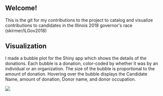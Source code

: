 
## Welcome!
This is the git for my contributions to the project to catalog and visualize contributions to 
candidates in the Illinois 2018 governor's race (skirmer/ILGov2018)

## Visualization
I made a bubble plot for the Shiny app which shows the details of the donations. Each bubble is a donation, color-coded by whether it was by an individual or an organization. The size of the bubble is proportional to the amount of donation. Hovering over the bubble displays the Candidate Name, amount of donation, Donor name, and donor occupation. 


[<img src = "https://sangsomwork.github.io/ILGov2018/Bubbleplot.png">](https://sangsomwork.github.io/ILGov2018/Plot.html)
